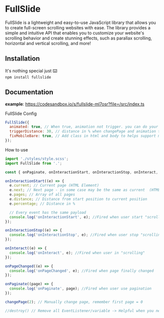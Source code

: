# FullSlide

FullSlide is a lightweight and easy-to-use JavaScript library that allows you to create full-screen scrolling websites with ease.
The library provides a simple and intuitive API that enables you to customize your website's scrolling behavior and create stunning effects,
such as parallax scrolling, horizontal and vertical scrolling, and more!

## Installation

It's nothing special just ⌨️ \
`npm install fullslide`

## Documentation

**example**: https://codesandbox.io/s/fullslide-ml7osr?file=/src/index.ts

FullSlide Config

```js
FullSlide({
  animated: true, // When true, animation not trigger. you can do your own 🔥
  triggerDistance: 30, // distance in % when changePage and animation trigger
  fixMobileBare: true, // Add class in html and body to helps support mobile device 
});
```

How to use

```js
import './styles/style.scss';
import FullSlide from '.';

const { onPaginate, onInteractionStart, onInteractionStop, onInteract, onPageChanged, changePage } = FullSlide();

onInteractionStart((e) => {
  e.current; // Current page (HTML Element)
  e.next; // Next page - in some case may be the same as current  (HTML Element)
  e.pages; // Array of all pages
  e.distance; // Distance from start position to current position
  e.percentage; // Distance in %

  // Every event has the same payload
  console.log('onInteractionStart', e); //Fired when user start "scrolling"
});

onInteractionStop((e) => {
  console.log('onInteractionStop', e); //Fired when user stop "scrolling"
});

onInteract((e) => {
  console.log('onInteract', e); //Fired when user in "scrolling"
});

onPageChanged((e) => {
  console.log('onPageChanged', e); //Fired when page finally changed
});

onPaginate((page) => {
  console.log('onPaginate', page); //Fired when user use pagination
});

changePage(2); // Manually change page, remember first page = 0

//destroy() // Remove all EventListener/variable -> Helpful when you need detach FullSlide
```
